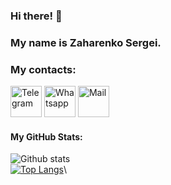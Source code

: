 ### Hi there! 👋
### My name is Zaharenko Sergei.

### My contacts:
<a href="https://t.me/Niaktes"><img src="https://seeklogo.com/images/T/telegram-logo-AD3D08A014-seeklogo.com.png" alt="Telegram" height="50"></a>
<a href="https://wa.me/89265900734"><img src="https://seeklogo.com/images/W/whatsapp-icon-logo-6E793ACECD-seeklogo.com.png" alt="Whatsapp" height="50"></a>
<a href="mailto:Sergei.Rabota@gmail.com"><img src="https://seeklogo.com/images/G/gmail-logo-0B5D69FF48-seeklogo.com.png" alt="Mail" height="50"></a>

#### My GitHub Stats:
![Github stats](https://github-readme-stats.vercel.app/api?username=Niaktes&show_icons=true&theme=default&hide=stars,prs,issues,contribs)\
[![Top Langs](https://github-readme-stats.vercel.app/api/top-langs/?username=Niaktes&layout=donut)](https://github.com/Niaktes/github-readme-stats)\



<!--
**Niaktes/Niaktes** is a ✨ _special_ ✨ repository because its `README.md` (this file) appears on your GitHub profile.

Here are some ideas to get you started:

- 🔭 I’m currently working on ...
- 🌱 I’m currently learning ...
- 👯 I’m looking to collaborate on ...
- 🤔 I’m looking for help with ...
- 💬 Ask me about ...
- 📫 How to reach me: ...
- 😄 Pronouns: ...
- ⚡ Fun fact: ...
-->
